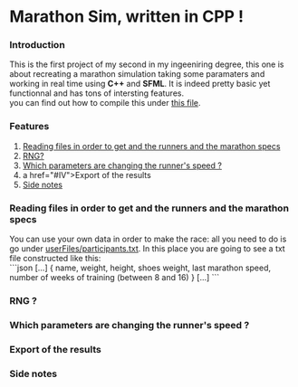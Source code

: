 # Marathon Sim, written in CPP !
### Introduction
<p>This is the first project of my second in my ingeeniring degree, this one is about recreating a marathon simulation taking some paramaters and working in real time using <strong>C++</strong> and <strong>SFML</strong>. It is indeed pretty basic yet functionnal and has tons of intersting features.<br/>you can find out how to compile this under <a href="build/Infos.md">this file</a>.</p>

### Features
1. <a href="#I">Reading files in order to get and the runners and the marathon specs</a>
2. <a href="#II"> RNG?</a>
3. <a href="#III">Which parameters are changing the runner's speed ?</a>
4. a href="#IV">Export of the results</a>
5. <a href="#V">Side notes</a>

<h3 name="I"> Reading files in order to get and the runners and the marathon specs </h3>
You can use your own data in order to make the race: all you need to do is go under <a href="userFiles/participants.txt">userFiles/participants.txt</a>. In this place you are going to see a txt file constructed like this:</br>
```json
[...]       
{     
  name,     
  weight,     
  height,     
  shoes weight,   
  last marathon speed,    
  number of weeks of training (between 8 and 16)    
}   
[...]
```
<p></p>
<h3 name="II"> RNG ? </h3>
<p></p>
<h3 name="III"> Which parameters are changing the runner's speed ? </h3>
<p></p>
<h3 name="IV"> Export of the results </h3>
<p></p>
<h3 name="V"> Side notes </h3>
<p></p>

